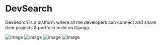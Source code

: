 # DevSearch

DevSearch is a platform where all the developers can connect and share their projects & portfolio build on Django.

![image](https://user-images.githubusercontent.com/73415299/141655722-ba90693e-faf4-4ed3-bbd1-3faf2d4f3afa.png)
![image](https://user-images.githubusercontent.com/73415299/141655744-f58245b7-20b6-4fdc-97b9-18a9eb73f05e.png)
![image](https://user-images.githubusercontent.com/73415299/141655772-082c269d-abad-441c-8cf3-555b5c718961.png)
![image](https://user-images.githubusercontent.com/73415299/141655783-3ad019a7-032f-4c22-a32e-29364af216ab.png)
